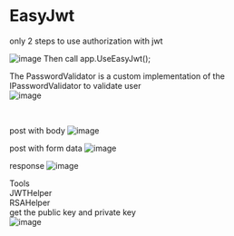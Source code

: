 # EasyJwt
only 2 steps to use authorization with jwt

![image](https://user-images.githubusercontent.com/38428011/233560121-ec45a422-8f24-4bc8-9a4a-f1b00cd30891.png)
Then call app.UseEasyJwt();

The PasswordValidator is a custom implementation of the IPasswordValidator to validate user </br>
![image](https://user-images.githubusercontent.com/38428011/233562245-2548d7e4-6c44-4b6d-a4c8-dcfdb50d06a3.png)

</br>

post with body
![image](https://user-images.githubusercontent.com/38428011/233562478-e3591e6a-a185-43bf-b118-3bd7b3698b2b.png)

post with form data
![image](https://user-images.githubusercontent.com/38428011/233562602-b8ab72e2-669f-4462-91a2-d617af0f6576.png)

response
![image](https://user-images.githubusercontent.com/38428011/233562677-bd2f83d6-3c69-4ef1-93a7-cd13c2195b65.png)

Tools </br>
    JWTHelper </br>
    RSAHelper</br>
get the public key and private key </br>
![image](https://user-images.githubusercontent.com/38428011/233562819-7225dc47-7afe-4c90-888f-db55dd5e4101.png)




